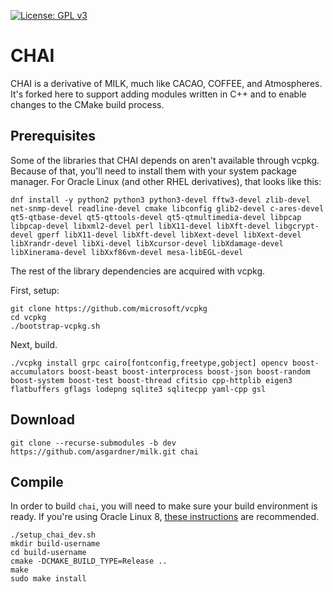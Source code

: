 [![License: GPL v3](https://img.shields.io/badge/License-GPL%20v3-blue.svg)](http://www.gnu.org/licenses/gpl-3.0)

# CHAI

CHAI is a derivative of MILK, much like CACAO, COFFEE, and Atmospheres. It's forked here to support adding modules written in C++ and to enable changes to the CMake build process.

## Prerequisites

Some of the libraries that CHAI depends on aren't available through vcpkg. Because of that, you'll need to install them with your system package manager. For Oracle Linux (and other RHEL derivatives), that looks like this:

	dnf install -y python2 python3 python3-devel fftw3-devel zlib-devel net-snmp-devel readline-devel cmake libconfig glib2-devel c-ares-devel qt5-qtbase-devel qt5-qttools-devel qt5-qtmultimedia-devel libpcap libpcap-devel libxml2-devel perl libX11-devel libXft-devel libgcrypt-devel gperf libX11-devel libXft-devel libXext-devel libXext-devel libXrandr-devel libXi-devel libXcursor-devel libXdamage-devel libXinerama-devel libXxf86vm-devel mesa-libEGL-devel 

The rest of the library dependencies are acquired with vcpkg. 

First, setup:

	git clone https://github.com/microsoft/vcpkg
	cd vcpkg
	./bootstrap-vcpkg.sh
	
Next, build.

	./vcpkg install grpc cairo[fontconfig,freetype,gobject] opencv boost-accumulators boost-beast boost-interprocess boost-json boost-random boost-system boost-test boost-thread cfitsio cpp-httplib eigen3 flatbuffers gflags lodepng sqlite3 sqlitecpp yaml-cpp gsl

## Download

	git clone --recurse-submodules -b dev https://github.com/asgardner/milk.git chai

## Compile

In order to build `chai`, you will need to make sure your build environment is ready. If you're using Oracle Linux 8, [these instructions](https://gitlab.com/-/snippets/2151560) are recommended.

	./setup_chai_dev.sh
	mkdir build-username
	cd build-username
	cmake -DCMAKE_BUILD_TYPE=Release ..
	make
	sudo make install
